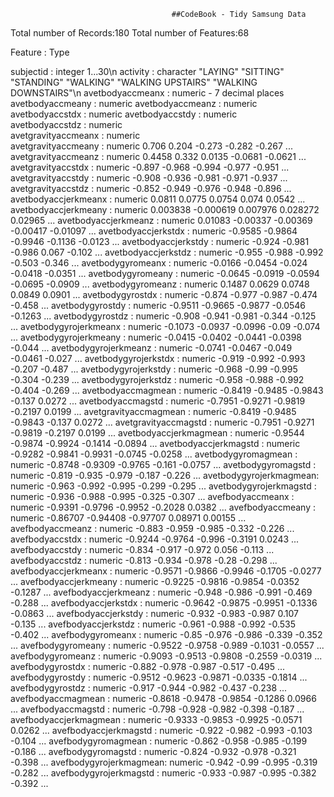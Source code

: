										##CodeBook - Tidy Samsung Data










Total number of Records:180
Total number of Features:68

  Feature				 :	Type
  
  subjectid              : integer  1...30\n
  activity               : character  "LAYING" "SITTING" "STANDING" "WALKING" "WALKING UPSTAIRS" "WALKING DOWNSTAIRS"\n
  avetbodyaccmeanx       : numeric - 7 decimal places  
  avetbodyaccmeany       : numeric 
  avetbodyaccmeanz       : numeric
  avetbodyaccstdx        : numeric
  avetbodyaccstdy        : numeric  
  avetbodyaccstdz        : numeric  
  avetgravityaccmeanx    : numeric  
  avetgravityaccmeany    : numeric  0.706 0.204 -0.273 -0.282 -0.267 ...
  avetgravityaccmeanz    : numeric  0.4458 0.332 0.0135 -0.0681 -0.0621 ...
  avetgravityaccstdx     : numeric  -0.897 -0.968 -0.994 -0.977 -0.951 ...
  avetgravityaccstdy     : numeric  -0.908 -0.936 -0.981 -0.971 -0.937 ...
  avetgravityaccstdz     : numeric  -0.852 -0.949 -0.976 -0.948 -0.896 ...
  avetbodyaccjerkmeanx   : numeric  0.0811 0.0775 0.0754 0.074 0.0542 ...
  avetbodyaccjerkmeany   : numeric  0.003838 -0.000619 0.007976 0.028272 0.02965 ...
  avetbodyaccjerkmeanz   : numeric  0.01083 -0.00337 -0.00369 -0.00417 -0.01097 ...
  avetbodyaccjerkstdx    : numeric  -0.9585 -0.9864 -0.9946 -0.1136 -0.0123 ...
  avetbodyaccjerkstdy    : numeric  -0.924 -0.981 -0.986 0.067 -0.102 ...
  avetbodyaccjerkstdz    : numeric  -0.955 -0.988 -0.992 -0.503 -0.346 ...
  avetbodygyromeanx      : numeric  -0.0166 -0.0454 -0.024 -0.0418 -0.0351 ...
  avetbodygyromeany      : numeric  -0.0645 -0.0919 -0.0594 -0.0695 -0.0909 ...
  avetbodygyromeanz      : numeric  0.1487 0.0629 0.0748 0.0849 0.0901 ...
  avetbodygyrostdx       : numeric  -0.874 -0.977 -0.987 -0.474 -0.458 ...
  avetbodygyrostdy       : numeric  -0.9511 -0.9665 -0.9877 -0.0546 -0.1263 ...
  avetbodygyrostdz       : numeric  -0.908 -0.941 -0.981 -0.344 -0.125 ...
  avetbodygyrojerkmeanx  : numeric  -0.1073 -0.0937 -0.0996 -0.09 -0.074 ...
  avetbodygyrojerkmeany  : numeric  -0.0415 -0.0402 -0.0441 -0.0398 -0.044 ...
  avetbodygyrojerkmeanz  : numeric  -0.0741 -0.0467 -0.049 -0.0461 -0.027 ...
  avetbodygyrojerkstdx   : numeric  -0.919 -0.992 -0.993 -0.207 -0.487 ...
  avetbodygyrojerkstdy   : numeric  -0.968 -0.99 -0.995 -0.304 -0.239 ...
  avetbodygyrojerkstdz   : numeric  -0.958 -0.988 -0.992 -0.404 -0.269 ...
  avetbodyaccmagmean     : numeric  -0.8419 -0.9485 -0.9843 -0.137 0.0272 ...
  avetbodyaccmagstd      : numeric  -0.7951 -0.9271 -0.9819 -0.2197 0.0199 ...
  avetgravityaccmagmean  : numeric  -0.8419 -0.9485 -0.9843 -0.137 0.0272 ...
  avetgravityaccmagstd   : numeric  -0.7951 -0.9271 -0.9819 -0.2197 0.0199 ...
  avetbodyaccjerkmagmean : numeric  -0.9544 -0.9874 -0.9924 -0.1414 -0.0894 ...
  avetbodyaccjerkmagstd  : numeric  -0.9282 -0.9841 -0.9931 -0.0745 -0.0258 ...
  avetbodygyromagmean    : numeric  -0.8748 -0.9309 -0.9765 -0.161 -0.0757 ...
  avetbodygyromagstd     : numeric  -0.819 -0.935 -0.979 -0.187 -0.226 ...
  avetbodygyrojerkmagmean: numeric  -0.963 -0.992 -0.995 -0.299 -0.295 ...
  avetbodygyrojerkmagstd : numeric  -0.936 -0.988 -0.995 -0.325 -0.307 ...
  avefbodyaccmeanx       : numeric  -0.9391 -0.9796 -0.9952 -0.2028 0.0382 ...
  avefbodyaccmeany       : numeric  -0.86707 -0.94408 -0.97707 0.08971 0.00155 ...
  avefbodyaccmeanz       : numeric  -0.883 -0.959 -0.985 -0.332 -0.226 ...
  avefbodyaccstdx        : numeric  -0.9244 -0.9764 -0.996 -0.3191 0.0243 ...
  avefbodyaccstdy        : numeric  -0.834 -0.917 -0.972 0.056 -0.113 ...
  avefbodyaccstdz        : numeric  -0.813 -0.934 -0.978 -0.28 -0.298 ...
  avefbodyaccjerkmeanx   : numeric  -0.9571 -0.9866 -0.9946 -0.1705 -0.0277 ...
  avefbodyaccjerkmeany   : numeric  -0.9225 -0.9816 -0.9854 -0.0352 -0.1287 ...
  avefbodyaccjerkmeanz   : numeric  -0.948 -0.986 -0.991 -0.469 -0.288 ...
  avefbodyaccjerkstdx    : numeric  -0.9642 -0.9875 -0.9951 -0.1336 -0.0863 ...
  avefbodyaccjerkstdy    : numeric  -0.932 -0.983 -0.987 0.107 -0.135 ...
  avefbodyaccjerkstdz    : numeric  -0.961 -0.988 -0.992 -0.535 -0.402 ...
  avefbodygyromeanx      : numeric  -0.85 -0.976 -0.986 -0.339 -0.352 ...
  avefbodygyromeany      : numeric  -0.9522 -0.9758 -0.989 -0.1031 -0.0557 ...
  avefbodygyromeanz      : numeric  -0.9093 -0.9513 -0.9808 -0.2559 -0.0319 ...
  avefbodygyrostdx       : numeric  -0.882 -0.978 -0.987 -0.517 -0.495 ...
  avefbodygyrostdy       : numeric  -0.9512 -0.9623 -0.9871 -0.0335 -0.1814 ...
  avefbodygyrostdz       : numeric  -0.917 -0.944 -0.982 -0.437 -0.238 ...
  avefbodyaccmagmean     : numeric  -0.8618 -0.9478 -0.9854 -0.1286 0.0966 ...
  avefbodyaccmagstd      : numeric  -0.798 -0.928 -0.982 -0.398 -0.187 ...
  avefbodyaccjerkmagmean : numeric  -0.9333 -0.9853 -0.9925 -0.0571 0.0262 ...
  avefbodyaccjerkmagstd  : numeric  -0.922 -0.982 -0.993 -0.103 -0.104 ...
  avefbodygyromagmean    : numeric  -0.862 -0.958 -0.985 -0.199 -0.186 ...
  avefbodygyromagstd     : numeric  -0.824 -0.932 -0.978 -0.321 -0.398 ...
  avefbodygyrojerkmagmean: numeric  -0.942 -0.99 -0.995 -0.319 -0.282 ...
  avefbodygyrojerkmagstd : numeric  -0.933 -0.987 -0.995 -0.382 -0.392 ...